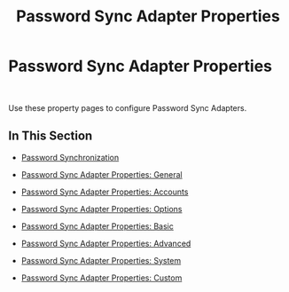 ﻿---
title: Password Sync Adapter Properties
TOCTitle: Password Sync Adapter Properties
ms:assetid: 868e30de-6969-4f0e-bc1b-6becba5891b6
ms:mtpsurl: https://msdn.microsoft.com/en-us/library/Bb743521(v=BTS.80)
ms:contentKeyID: 51529435
ms.date: 08/30/2017
mtps_version: v=BTS.80
---

# Password Sync Adapter Properties

 

Use these property pages to configure Password Sync Adapters.

## In This Section

  - [Password Synchronization](password-synchronization1.md)

  - [Password Sync Adapter Properties: General](password-sync-adapter-properties-general.md)

  - [Password Sync Adapter Properties: Accounts](password-sync-adapter-properties-accounts.md)

  - [Password Sync Adapter Properties: Options](password-sync-adapter-properties-options.md)

  - [Password Sync Adapter Properties: Basic](password-sync-adapter-properties-basic.md)

  - [Password Sync Adapter Properties: Advanced](password-sync-adapter-properties-advanced.md)

  - [Password Sync Adapter Properties: System](password-sync-adapter-properties-system.md)

  - [Password Sync Adapter Properties: Custom](password-sync-adapter-properties-custom.md)

